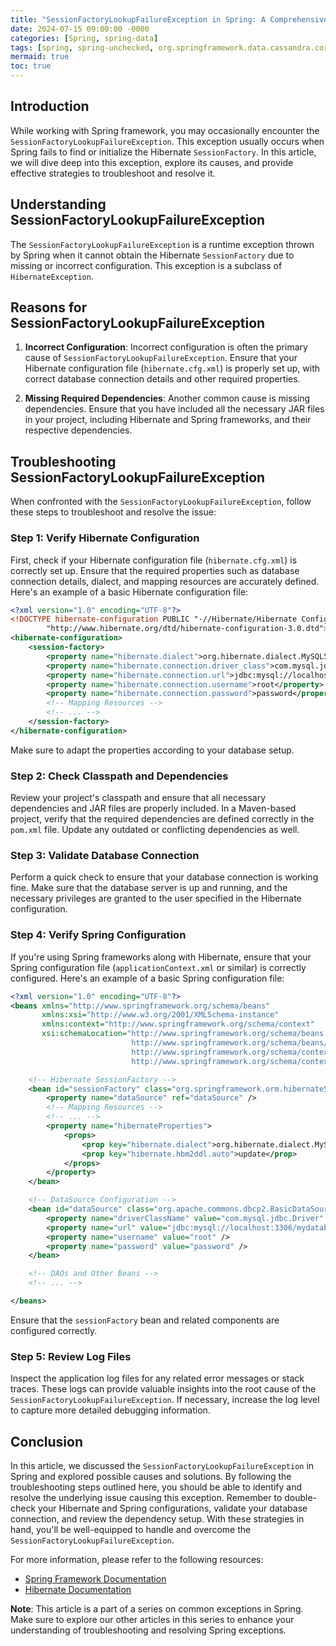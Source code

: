 ```yaml
---
title: "SessionFactoryLookupFailureException in Spring: A Comprehensive Guide to Troubleshoot and Resolve"
date: 2024-07-15 09:00:00 -0000
categories: [Spring, spring-data]
tags: [spring, spring-unchecked, org.springframework.data.cassandra.core.cql.session.lookup]
mermaid: true
toc: true
---
```



## Introduction

While working with Spring framework, you may occasionally encounter the `SessionFactoryLookupFailureException`. This exception usually occurs when Spring fails to find or initialize the Hibernate `SessionFactory`. In this article, we will dive deep into this exception, explore its causes, and provide effective strategies to troubleshoot and resolve it.

## Understanding SessionFactoryLookupFailureException

The `SessionFactoryLookupFailureException` is a runtime exception thrown by Spring when it cannot obtain the Hibernate `SessionFactory` due to missing or incorrect configuration. This exception is a subclass of `HibernateException`.

## Reasons for SessionFactoryLookupFailureException

1. **Incorrect Configuration**: Incorrect configuration is often the primary cause of `SessionFactoryLookupFailureException`. Ensure that your Hibernate configuration file (`hibernate.cfg.xml`) is properly set up, with correct database connection details and other required properties.

2. **Missing Required Dependencies**: Another common cause is missing dependencies. Ensure that you have included all the necessary JAR files in your project, including Hibernate and Spring frameworks, and their respective dependencies.

## Troubleshooting SessionFactoryLookupFailureException

When confronted with the `SessionFactoryLookupFailureException`, follow these steps to troubleshoot and resolve the issue:

### Step 1: Verify Hibernate Configuration

First, check if your Hibernate configuration file (`hibernate.cfg.xml`) is correctly set up. Ensure that the required properties such as database connection details, dialect, and mapping resources are accurately defined. Here's an example of a basic Hibernate configuration file:

```xml
<?xml version="1.0" encoding="UTF-8"?>
<!DOCTYPE hibernate-configuration PUBLIC "-//Hibernate/Hibernate Configuration DTD 3.0//EN"
        "http://www.hibernate.org/dtd/hibernate-configuration-3.0.dtd">
<hibernate-configuration>
    <session-factory>
        <property name="hibernate.dialect">org.hibernate.dialect.MySQL5Dialect</property>
        <property name="hibernate.connection.driver_class">com.mysql.jdbc.Driver</property>
        <property name="hibernate.connection.url">jdbc:mysql://localhost:3306/mydatabase</property>
        <property name="hibernate.connection.username">root</property>
        <property name="hibernate.connection.password">password</property>
        <!-- Mapping Resources -->
        <!-- ... -->
    </session-factory>
</hibernate-configuration>
```

Make sure to adapt the properties according to your database setup.

### Step 2: Check Classpath and Dependencies

Review your project's classpath and ensure that all necessary dependencies and JAR files are properly included. In a Maven-based project, verify that the required dependencies are defined correctly in the `pom.xml` file. Update any outdated or conflicting dependencies as well.

### Step 3: Validate Database Connection

Perform a quick check to ensure that your database connection is working fine. Make sure that the database server is up and running, and the necessary privileges are granted to the user specified in the Hibernate configuration.

### Step 4: Verify Spring Configuration

If you're using Spring frameworks along with Hibernate, ensure that your Spring configuration file (`applicationContext.xml` or similar) is correctly configured. Here's an example of a basic Spring configuration file:

```xml
<?xml version="1.0" encoding="UTF-8"?>
<beans xmlns="http://www.springframework.org/schema/beans"
       xmlns:xsi="http://www.w3.org/2001/XMLSchema-instance"
       xmlns:context="http://www.springframework.org/schema/context"
       xsi:schemaLocation="http://www.springframework.org/schema/beans
                           http://www.springframework.org/schema/beans/spring-beans.xsd
                           http://www.springframework.org/schema/context
                           http://www.springframework.org/schema/context/spring-context.xsd">

    <!-- Hibernate SessionFactory -->
    <bean id="sessionFactory" class="org.springframework.orm.hibernate5.LocalSessionFactoryBean">
        <property name="dataSource" ref="dataSource" />
        <!-- Mapping Resources -->
        <!-- ... -->
        <property name="hibernateProperties">
            <props>
                <prop key="hibernate.dialect">org.hibernate.dialect.MySQL5Dialect</prop>
                <prop key="hibernate.hbm2ddl.auto">update</prop>
            </props>
        </property>
    </bean>

    <!-- DataSource Configuration -->
    <bean id="dataSource" class="org.apache.commons.dbcp2.BasicDataSource">
        <property name="driverClassName" value="com.mysql.jdbc.Driver" />
        <property name="url" value="jdbc:mysql://localhost:3306/mydatabase" />
        <property name="username" value="root" />
        <property name="password" value="password" />
    </bean>

    <!-- DAOs and Other Beans -->
    <!-- ... -->

</beans>
```

Ensure that the `sessionFactory` bean and related components are configured correctly.

### Step 5: Review Log Files

Inspect the application log files for any related error messages or stack traces. These logs can provide valuable insights into the root cause of the `SessionFactoryLookupFailureException`. If necessary, increase the log level to capture more detailed debugging information.

## Conclusion

In this article, we discussed the `SessionFactoryLookupFailureException` in Spring and explored possible causes and solutions. By following the troubleshooting steps outlined here, you should be able to identify and resolve the underlying issue causing this exception. Remember to double-check your Hibernate and Spring configurations, validate your database connection, and review the dependency setup. With these strategies in hand, you'll be well-equipped to handle and overcome the `SessionFactoryLookupFailureException`.

For more information, please refer to the following resources:

- [Spring Framework Documentation](https://docs.spring.io/spring-framework/docs/current/reference/html/)
- [Hibernate Documentation](https://hibernate.org/orm/documentation/)

**Note**: This article is a part of a series on common exceptions in Spring. Make sure to explore our other articles in this series to enhance your understanding of troubleshooting and resolving Spring exceptions.

